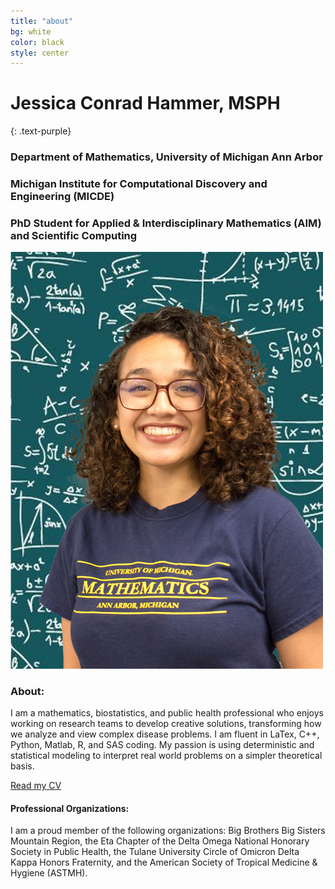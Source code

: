 ```yaml
---
title: "about"
bg: white
color: black
style: center 
---
```


# Jessica Conrad Hammer, MSPH
{: .text-purple}

### Department of Mathematics, University of Michigan Ann Arbor
### Michigan Institute for Computational Discovery and Engineering (MICDE)
### PhD Student for Applied & Interdisciplinary Mathematics (AIM) and Scientific Computing


<img src="./img/Conrad, Jessie_2021.jpg" alt="drawing" width="500"/>

### About:
I am a mathematics, biostatistics, and public health professional who enjoys working on research teams to develop creative solutions, transforming how we analyze and view complex disease problems. 
I am fluent in LaTex, C++, Python, Matlab, R, and SAS coding. 
My passion is using deterministic and statistical modeling to interpret real world problems on a simpler theoretical basis.

[Read my CV](./pdf/Conrad_LongCV_2022.pdf)

#### Professional Organizations:
I am a proud member of the following organizations: Big Brothers Big Sisters Mountain Region, the Eta Chapter of the Delta Omega National Honorary Society in Public Health, the Tulane University Circle of Omicron Delta Kappa Honors Fraternity, and the American Society of Tropical Medicine & Hygiene (ASTMH).

[//]: <> (and the Society of Advancing Chicanos/Hispanics & Native Americans in Science SACNAS, the Rotary Club of Los Alamos of Rotary International)


